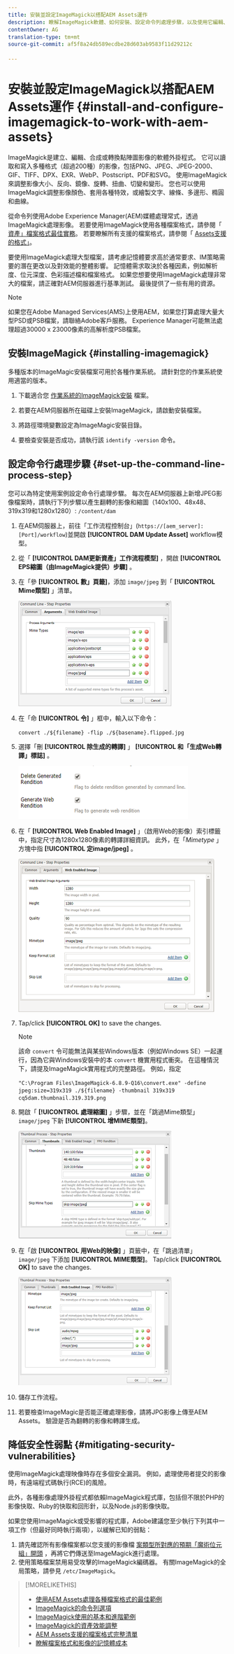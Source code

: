```yaml
---
title: 安裝並設定ImageMagick以搭配AEM Assets運作
description: 瞭解ImageMagick軟體、如何安裝、設定命令列處理步驟，以及使用它編輯、合成和產生影像縮圖。
contentOwner: AG
translation-type: tm+mt
source-git-commit: af5f8a24db589ecdbe28d603ab9583f11d29212c

---
```



# 安裝並設定ImageMagick以搭配AEM Assets運作 {#install-and-configure-imagemagick-to-work-with-aem-assets}

ImageMagick是建立、編輯、合成或轉換點陣圖影像的軟體外掛程式。 它可以讀取和寫入多種格式（超過200種）的影像，包括PNG、JPEG、JPEG-2000、GIF、TIFF、DPX、EXR、WebP、Postscript、PDF和SVG。 使用ImageMagick來調整影像大小、反向、鏡像、旋轉、扭曲、切變和變形。 您也可以使用ImageMagick調整影像顏色、套用各種特效，或繪製文字、線條、多邊形、橢圓和曲線。

從命令列使用Adobe Experience Manager(AEM)媒體處理常式，透過ImageMagick處理影像。 若要使用ImageMagick使用各種檔案格式，請參閱「 [資產」檔案格式最佳實務](assets-file-format-best-practices.md)。 若要瞭解所有支援的檔案格式，請參閱「 [Assets支援的格式」](assets-formats.md)。

要使用ImageMagick處理大型檔案，請考慮記憶體要求高於通常要求、IM策略需要的潛在更改以及對效能的整體影響。 記憶體需求取決於各種因素，例如解析度、位元深度、色彩描述檔和檔案格式。 如果您想要使用ImageMagick處理非常大的檔案，請正確對AEM伺服器進行基準測試。 最後提供了一些有用的資源。

>[!NOTE]
>
>如果您在Adobe Managed Services(AMS)上使用AEM，如果您打算處理大量大型PSD或PSB檔案，請聯絡Adobe客戶服務。 Experience Manager可能無法處理超過30000 x 23000像素的高解析度PSB檔案。

## 安裝ImageMagick {#installing-imagemagick}

多種版本的ImageMagic安裝檔案可用於各種作業系統。 請針對您的作業系統使用適當的版本。

1. 下載適合您 [作業系統的ImageMagick安裝](https://www.imagemagick.org/script/download.php) 檔案。
1. 若要在AEM伺服器所在磁碟上安裝ImageMagick，請啟動安裝檔案。

1. 將路徑環境變數設定為ImageMagic安裝目錄。
1. 要檢查安裝是否成功，請執行該 `identify -version` 命令。

## 設定命令行處理步驟 {#set-up-the-command-line-process-step}

您可以為特定使用案例設定命令行處理步驟。 每次在AEM伺服器上新增JPEG影像檔案時，請執行下列步驟以產生翻轉的影像和縮圖（140x100、48x48、319x319和1280x1280）: `/content/dam`

1. 在AEM伺服器上，前往「工作流程控制台」(`https://[aem_server]:[Port]/workflow`)並開啟 **[!UICONTROL DAM Update Asset]** workflow模型。
1. 從「 **[!UICONTROL DAM更新資產」工作流程模型]** ，開啟 **[!UICONTROL EPS縮圖（由ImageMagick提供）步驟]** 。
1. 在「參 **[!UICONTROL 數」頁籤]**，添加 `image/jpeg` 到「 **[!UICONTROL Mime類型]** 」清單。

   ![mime_types_jpeg](assets/mime_types_jpeg.png)

1. 在「命 **[!UICONTROL 令]** 」框中，輸入以下命令：

   `convert ./${filename} -flip ./${basename}.flipped.jpg`

1. 選擇「刪 **[!UICONTROL 除生成的轉譯]** 」 **[!UICONTROL 和「生成Web轉譯」標誌]** 。

   ![select_flags](assets/select_flags.png)

1. 在「 **[!UICONTROL Web Enabled Image]** 」（啟用Web的影像）索引標籤中，指定尺寸為1280x1280像素的轉譯詳細資訊。 此外，在「*Mimetype* 」方塊中指 **[!UICONTROL 定image/jpeg]** 。

   ![web_enabled_image](assets/web_enabled_image.png)

1. Tap/click **[!UICONTROL OK]** to save the changes.

   >[!NOTE]
   >
   >該命 `convert` 令可能無法與某些Windows版本（例如Windows SE）一起運行，因為它與Windows安裝中的本 `convert` 機實用程式衝突。 在這種情況下，請提及ImageMagick實用程式的完整路徑。 例如，指定
   >
   >`"C:\Program Files\ImageMagick-6.8.9-Q16\convert.exe" -define jpeg:size=319x319 ./${filename} -thumbnail 319x319 cq5dam.thumbnail.319.319.png`

1. 開啟「 **[!UICONTROL 處理縮圖]** 」步驟，並在「跳過Mime類型」 `image/jpeg` 下新 **[!UICONTROL 增MIME類型]**。

   ![skip_mime_types](assets/skip_mime_types.png)

1. 在「啟 **[!UICONTROL 用Web的映像]** 」頁籤中，在「跳過清單」 `image/jpeg` 下添加 **[!UICONTROL MIME類型]**。 Tap/click **[!UICONTROL OK]** to save the changes.

   ![web_enabled](assets/web_enabled.png)

1. 儲存工作流程。
1. 若要檢查ImageMagic是否能正確處理影像，請將JPG影像上傳至AEM Assets。 驗證是否為翻轉的影像和轉譯生成。

## 降低安全性弱點 {#mitigating-security-vulnerabilities}

使用ImageMagick處理映像時存在多個安全漏洞。 例如，處理使用者提交的影像時，有遠端程式碼執行(RCE)的風險。

此外，各種影像處理外掛程式都依賴ImageMagick程式庫，包括但不限於PHP的影像快取、Ruby的快取和回形針，以及Node.js的影像快取。

如果您使用ImageMagick或受影響的程式庫，Adobe建議您至少執行下列其中一項工作（但最好同時執行兩項），以緩解已知的弱點：

1. 請先確認所有影像檔案都以您支援的影像檔 [案類型所對應的預期「魔術位元組」開頭](https://en.wikipedia.org/wiki/List_of_file_signatures) ，再將它們傳送至ImageMagick進行處理。
1. 使用策略檔案禁用易受攻擊的ImageMagick編碼器。 有關ImageMagick的全局策略，請參見 `/etc/ImageMagick`。

>[!MORELIKETHIS]
>
>* [使用AEM Assets處理各種檔案格式的最佳範例](assets-file-format-best-practices.md)
>* [ImageMagick的命令列選項](https://www.imagemagick.org/script/command-line-options.php)
>* [ImageMagick使用的基本和進階範例](https://www.imagemagick.org/Usage/)
>* [ImageMagick的資產效能調整](performance-tuning-guidelines.md)
>* [AEM Assets支援的檔案格式完整清單](assets-formats.md)
>* [瞭解檔案格式和影像的記憶體成本](https://www.scantips.com/basics1d.html)

